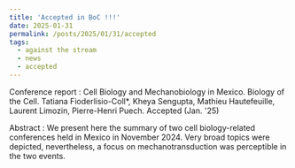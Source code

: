 ```yaml
---
title: 'Accepted in BoC !!!'
date: 2025-01-31
permalink: /posts/2025/01/31/accepted
tags:
  - against the stream
  - news
  - accepted
---
```


Conference report : Cell Biology and Mechanobiology in Mexico. Biology of the Cell. Tatiana Fioderlisio-Coll*, Kheya Sengupta, Mathieu Hautefeuille, Laurent Limozin, Pierre-Henri Puech. Accepted (Jan. '25)

Abstract : We present here the summary of two cell biology-related conferences held in Mexico in November 2024. Very broad topics were depicted, nevertheless, a focus on mechanotransduction was perceptible in the two events.

 
